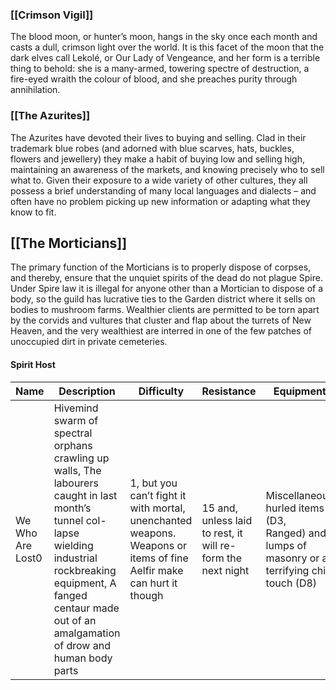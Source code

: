 ### [[Crimson Vigil]]
The blood moon, or hunter’s moon, hangs in the sky once each month and casts a dull, crimson light over the world. It is this facet of the moon that the dark elves call Lekolé, or Our Lady of Vengeance, and her form is a terrible thing to behold: she is a many-armed, towering spectre of destruction, a fire-eyed wraith the colour of blood, and she preaches purity through annihilation.

### [[The Azurites]]
The Azurites have devoted their lives to buying and selling. Clad in their trademark blue robes (and adorned with blue scarves, hats, buckles, flowers and jewellery) they make a habit of buying low and selling high, maintaining an awareness of the markets, and knowing precisely who to sell what to. Given their exposure to a wide variety of other cultures, they all possess a brief understanding of many local languages and dialects – and often have no problem picking up new information or adapting what they know to fit.

## [[The Morticians]]
The primary function of the Morticians is to properly dispose of corpses, and thereby, ensure that the unquiet spirits of the dead do not plague Spire. Under Spire law it is illegal for anyone other than a Mortician to dispose of a body, so the guild has lucrative ties to the Garden district where it sells on bodies to mushroom farms. Wealthier clients are permitted to be torn apart by the corvids and vultures that cluster and flap about the turrets of New Heaven, and the very wealthiest are interred in one of the few patches of unoccupied dirt in private cemeteries.
#### Spirit Host

| Name             | Description                                                                                                                                                                                                                                       | Difficulty                                                                                                                   | Resistance                                                      | Equipment                                                                                           |
| ---------------- | ------------------------------------------------------------------------------------------------------------------------------------------------------------------------------------------------------------------------------------------------- | ---------------------------------------------------------------------------------------------------------------------------- | --------------------------------------------------------------- | --------------------------------------------------------------------------------------------------- |
| We Who Are Lost0 | Hivemind swarm of spectral orphans crawling up walls, The labourers<br>caught in last month’s tunnel col-<br>lapse wielding industrial rockbreaking<br>equipment, A fanged centaur made<br>out of an amalgamation of drow and<br>human body parts | 1, but you can’t fight it with mortal,<br>unenchanted weapons. Weapons or<br>items of fine Aelfir make can hurt it<br>though | 15 and, unless laid to rest, it will re-<br>form the next night | Miscellaneous hurled items (D3,<br>Ranged) and lumps of masonry or a<br>terrifying chill touch (D8) |